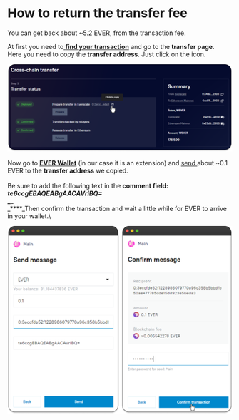 # How to return the transfer fee

You can get back about \~5.2 EVER, from the transaction fee.

At first you need to[ **find your transaction**](find-my-transaction.md) and go to the **transfer page**.\
Here you need to copy the **transfer address**. Just click on the icon.

![](<../../../.gitbook/assets/image (28) (1).png>)

Now go to [**EVER Wallet**](https://app.gitbook.com/o/-MUxjK3XWZCxuBwyXzkS/s/vwtaQbYcgICT7ubKSITZ/) (in our case it is an extension) and [send ](https://docs.everwallet.net/manage-assets/sending-and-receiving-tokens)about \~0.1 EVER to the **transfer address** we copied.\
\
Be sure to add the following text in the **comment field:**\
_**te6ccgEBAQEABgAACAVriBQ=**_\
**\_**\_\
\_\*\*\*\*\_Then confirm the transaction and wait a little while for EVER to arrive in your wallet.\\

![](<../../../.gitbook/assets/image (43).png>)
